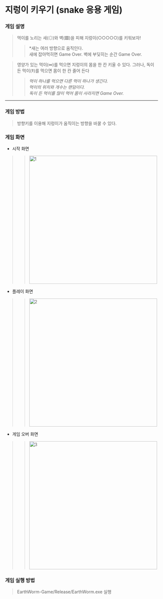 # 지렁이 키우기 (snake 응용 게임)

### 게임 설명
> 먹이를 노리는 새(◎)와 벽(▩)을 피해 지렁이(○○○○○)를 키워보자!
>> *새는  여러 방향으로 움직인다.  
>> 새에 잡아먹히면 Game Over.
>> 벽에 부딪히는 순간 Game Over.  

>영양가 있는 먹이(∞)를 먹으면 지렁이의 몸을 한 칸 키울 수 있다.
>그러나, 독이 든 먹이(‡)를 먹으면 몸이 한 칸 줄어 든다
>> *먹이 하나를 먹으면 다른 먹이 하나가 생긴다.  
>> 먹이의 위치와 개수는 랜덤이다.  
>> 독이 든 먹이를 많이 먹어 몸이 사라지면 Game Over.*  


___
### 게임 방법
>방향키를 이용해 지렁이가 움직이는 방향을 바꿀 수 있다.
 
### 게임 화면 
- 시작 화면
>><img width="421" alt="1" src="https://user-images.githubusercontent.com/38491112/79225127-3c985880-7e97-11ea-9c18-a6921307f033.png">

- 플레이 화면
>><img width="421" alt="2" src="https://user-images.githubusercontent.com/38491112/79225098-330ef080-7e97-11ea-8a3c-ca12296840ae.png">

- 게임 오버 화면
>><img width="421" alt="3" src="https://user-images.githubusercontent.com/38491112/79225103-34d8b400-7e97-11ea-9b0d-e27d50a9f475.png">

### 게임 실행 방법
>EarthWorm-Game/Release/EarthWorm.exe 실행
